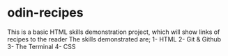 # odin-recipes
This is a basic HTML skills demonstration project, which will show links of recipes to the reader
The skills demonstrated are;
1- HTML
2- Git & Github
3- The Terminal
4- CSS